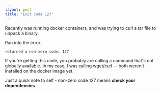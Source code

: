 ```yaml
---
layout: post
title: "Exit Code 127"
---
```


Recently was running docker containers, and was trying to curl a tar file to unpack a binary.

Ran into the error:

```
returned a non-zero code: 127
```

If you're getting this code, you probably are calling a command that's not globally available. In my case, I was calling wget/curl -- both weren't installed on the docker image yet. 

Just a quick note to self - non-zero code 127 means **check your dependencies**.
